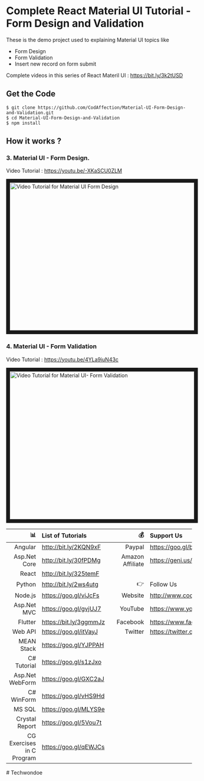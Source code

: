 # Complete React Material UI Tutorial - Form Design and Validation

These is the demo project used to explaining Material UI topics like

- Form Design
- Form Validation
- Insert new record on form submit

Complete videos in this series of React Materil UI : https://bit.ly/3k2tUSD

## Get the Code

```
$ git clone https://github.com/CodAffection/Material-UI-Form-Design-and-Validation.git
$ cd Material-UI-Form-Design-and-Validation
$ npm install
```

 ## How it works ?
 
### 3. Material UI - Form Design.

 Video Tutorial : https://youtu.be/-XKaSCU0ZLM
 
 <a href="http://www.youtube.com/watch?feature=player_embedded&v=-XKaSCU0ZLM
" target="_blank"><img src="http://img.youtube.com/vi/-XKaSCU0ZLM/0.jpg" 
alt="Video Tutorial for Material UI Form Design" width="500" height="400" border="10" /></a>

### 4. Material UI - Form Validation

 Video Tutorial : https://youtu.be/4YLa9iuN43c
 
 <a href="http://www.youtube.com/watch?feature=player_embedded&4YLa9iuN43c
" target="_blank"><img src="http://img.youtube.com/vi/4YLa9iuN43c/0.jpg" 
alt="Video Tutorial for Material UI- Form Validation" width="500" height="400" border="10" /></a>


| :bar_chart:               |  List of Tutorials   |   | :moneybag:           | Support Us                           |
|--------------------------:|:---------------------|---|---------------------:|:-------------------------------------|
| Angular                   |http://bit.ly/2KQN9xF |   |Paypal                | https://goo.gl/bPcyXW                |
| Asp.Net Core              |http://bit.ly/30fPDMg |   |Amazon   Affiliate    | https://geni.us/JDzpE                |
| React                     |http://bit.ly/325temF |   |
| Python                    |http://bit.ly/2ws4utg |   | :point_right:        | Follow Us                            |
| Node.js                   |https://goo.gl/viJcFs |   |Website               |http://www.codaffection.com          |
| Asp.Net MVC               |https://goo.gl/gvjUJ7 |   |YouTube               |https://www.youtube.com/codaffection  |
| Flutter                   |https://bit.ly/3ggmmJz|   |Facebook              |https://www.facebook.com/codaffection |
| Web API                   |https://goo.gl/itVayJ |   |Twitter               |https://twitter.com/CodAffection      |
| MEAN Stack                |https://goo.gl/YJPPAH |   |
| C# Tutorial               |https://goo.gl/s1zJxo |   |
| Asp.Net WebForm           |https://goo.gl/GXC2aJ |   |
| C# WinForm                |https://goo.gl/vHS9Hd |   |
| MS SQL                    |https://goo.gl/MLYS9e |   |
| Crystal Report            |https://goo.gl/5Vou7t |   |
| CG Exercises in C Program |https://goo.gl/qEWJCs |   |
#   T e c h w o n d o e  
 